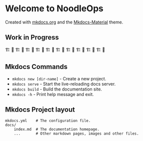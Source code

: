 # Welcome to NoodleOps

Created with [mkdocs.org](https://www.mkdocs.org) and the [Mkdocs-Material](https://squidfunk.github.io/mkdocs-material/) theme.

## Work in Progress

🏗️ 👷 🏗️ 👷 🏗️ 👷 🏗️ 👷 🏗️ 👷 🏗️ 👷 🏗️ 👷 🏗️ 👷 🏗️ 👷 🏗️ 👷

## Mkdocs Commands

* `mkdocs new [dir-name]` - Create a new project.
* `mkdocs serve` - Start the live-reloading docs server.
* `mkdocs build` - Build the documentation site.
* `mkdocs -h` - Print help message and exit.

## Mkdocs Project layout

    mkdocs.yml    # The configuration file.
    docs/
        index.md  # The documentation homepage.
        ...       # Other markdown pages, images and other files.
